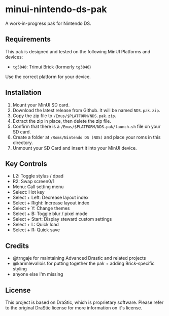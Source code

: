 # minui-nintendo-ds-pak

A work-in-progress pak for Nintendo DS.

## Requirements

This pak is designed and tested on the following MinUI Platforms and devices:

- `tg5040`: Trimui Brick (formerly `tg3040`)

Use the correct platform for your device.

## Installation

1. Mount your MinUI SD card.
2. Download the latest release from Github. It will be named `NDS.pak.zip`.
3. Copy the zip file to `/Emus/$PLATFORM/NDS.pak.zip`.
4. Extract the zip in place, then delete the zip file.
5. Confirm that there is a `/Emus/$PLATFORM/NDS.pak/launch.sh` file on your SD card.
6. Create a folder at `/Roms/Nintendo DS (NDS)` and place your roms in this directory.
7. Unmount your SD Card and insert it into your MinUI device.

## Key Controls

- L2: Toggle stylus / dpad
- R2: Swap screen0/1
- Menu: Call setting menu
- Select: Hot key
- Select + Left: Decrease layout index
- Select + Right: Increase layout index
- Select + Y: Change themes
- Select + B: Toggle blur / pixel mode
- Select + Start: Display steward custom settings
- Select + L: Quick load
- Select + R: Quick save

## Credits

- @trngaje for maintaining Advanced Drastic and related projects
- @karimlevallois for putting together the pak + adding Brick-specific styling
- anyone else I'm missing

## License

This project is based on DraStic, which is proprietary software. Please refer to the original DraStic license for more information on it's license.
